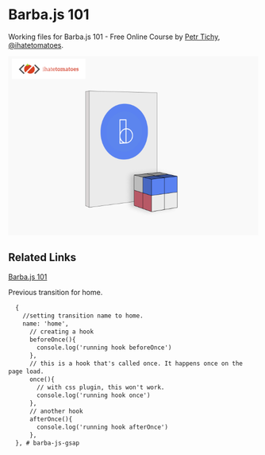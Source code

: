 # Barba.js 101
Working files for Barba.js 101 - Free Online Course by [Petr Tichy](https://ihatetomatoes.net/), [@ihatetomatoes](https://twitter.com/ihatetomatoes).

![Barba.js 101](/assets/img_barbajs-101.png)

## Related Links
[Barba.js 101](https://ihatetomatoes.net/get-barba-101)


Previous transition for home.

      {
        //setting transition name to home.
        name: 'home',
          // creating a hook
          beforeOnce(){
            console.log('running hook beforeOnce')
          },
          // this is a hook that's called once. It happens once on the page load.
          once(){
            // with css plugin, this won't work.
            console.log('running hook once')
          },
          // another hook
          afterOnce(){
            console.log('running hook afterOnce')
          },
      }, # barba-js-gsap
